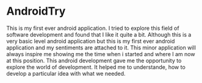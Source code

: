 # AndroidTry

This is my first ever android application. I tried to explore this field of software development and found that I like it quite a bit.
Although this is a very basic level android application but this is my first ever android application and my sentiments are attached to it.
This minor application will always inspire me showing me the time when i started and where I am now at this position.
This android development gave me the opportunity to explore the world of development. 
It helped me to understande, how to develop a particular idea with what we needed.
